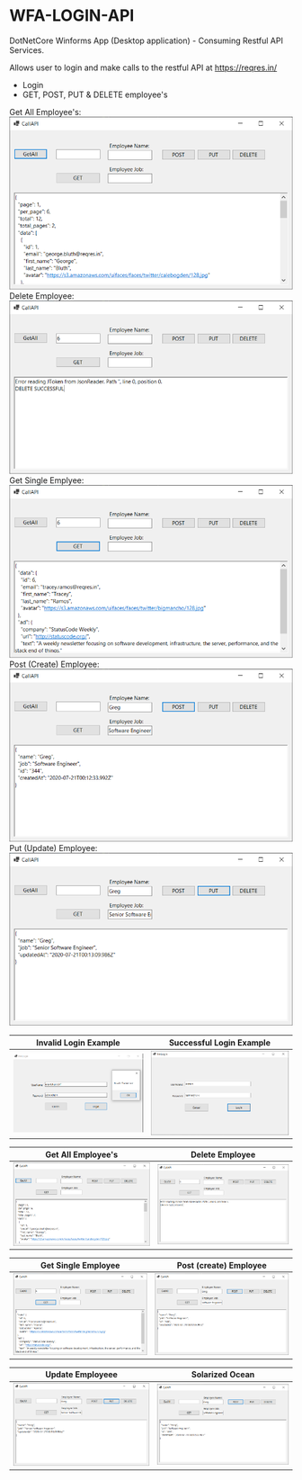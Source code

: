 # WFA-LOGIN-API
DotNetCore Winforms App (Desktop application) - Consuming Restful API Services. 

Allows user to login and make calls to the restful API at https://reqres.in/

- Login
- GET, POST, PUT & DELETE employee's


Get All Employee's:![](getall.png)
Delete Employee:![](delete.png)
Get Single Emplyee:![](get1.png)
Post (Create) Employee:![](postjsondata.png)
Put (Update) Employee:![](put.png)


Invalid Login Example            |  Successful Login Example
:-------------------------:|:-------------------------:
![](invalidUser.png) |  ![](login.png)

Get All Employee's             |  Delete Employee
:-------------------------:|:-------------------------:
![](getall.png) |  ![](delete.png)

Get Single Employee             |  Post (create) Employee
:-------------------------:|:-------------------------:
![](get1.png) |  ![](postjsondata.png)

Update Employeee            |  Solarized Ocean
:-------------------------:|:-------------------------:
![](put.png) |  ![](postjsondata.png)
